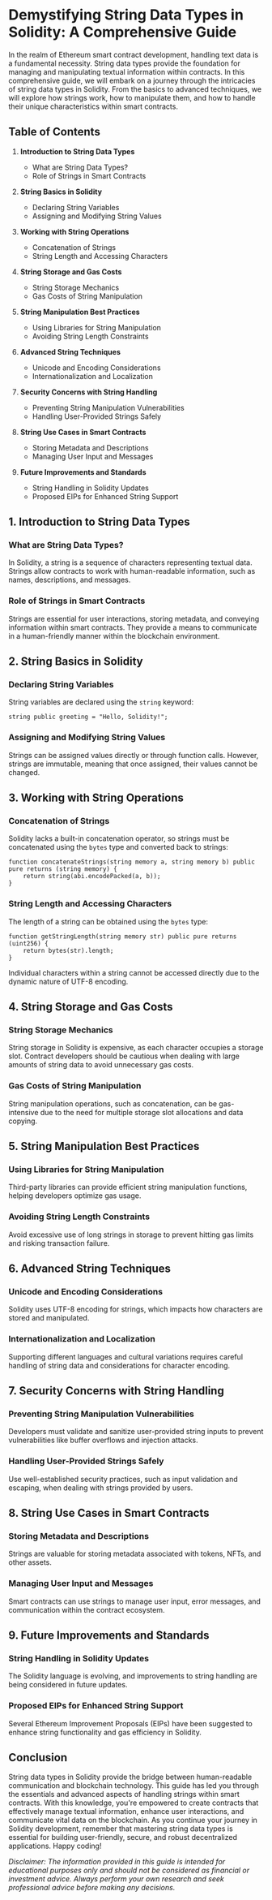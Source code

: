 # Demystifying String Data Types in Solidity: A Comprehensive Guide

In the realm of Ethereum smart contract development, handling text data is a fundamental necessity. String data types provide the foundation for managing and manipulating textual information within contracts. In this comprehensive guide, we will embark on a journey through the intricacies of string data types in Solidity. From the basics to advanced techniques, we will explore how strings work, how to manipulate them, and how to handle their unique characteristics within smart contracts.

## Table of Contents

1. **Introduction to String Data Types**
   - What are String Data Types?
   - Role of Strings in Smart Contracts

2. **String Basics in Solidity**
   - Declaring String Variables
   - Assigning and Modifying String Values

3. **Working with String Operations**
   - Concatenation of Strings
   - String Length and Accessing Characters

4. **String Storage and Gas Costs**
   - String Storage Mechanics
   - Gas Costs of String Manipulation

5. **String Manipulation Best Practices**
   - Using Libraries for String Manipulation
   - Avoiding String Length Constraints

6. **Advanced String Techniques**
   - Unicode and Encoding Considerations
   - Internationalization and Localization

7. **Security Concerns with String Handling**
   - Preventing String Manipulation Vulnerabilities
   - Handling User-Provided Strings Safely

8. **String Use Cases in Smart Contracts**
   - Storing Metadata and Descriptions
   - Managing User Input and Messages

9. **Future Improvements and Standards**
   - String Handling in Solidity Updates
   - Proposed EIPs for Enhanced String Support

## 1. Introduction to String Data Types

### What are String Data Types?

In Solidity, a string is a sequence of characters representing textual data. Strings allow contracts to work with human-readable information, such as names, descriptions, and messages.

### Role of Strings in Smart Contracts

Strings are essential for user interactions, storing metadata, and conveying information within smart contracts. They provide a means to communicate in a human-friendly manner within the blockchain environment.

## 2. String Basics in Solidity

### Declaring String Variables

String variables are declared using the `string` keyword:

```solidity
string public greeting = "Hello, Solidity!";
```

### Assigning and Modifying String Values

Strings can be assigned values directly or through function calls. However, strings are immutable, meaning that once assigned, their values cannot be changed.

## 3. Working with String Operations

### Concatenation of Strings

Solidity lacks a built-in concatenation operator, so strings must be concatenated using the `bytes` type and converted back to strings:

```solidity
function concatenateStrings(string memory a, string memory b) public pure returns (string memory) {
    return string(abi.encodePacked(a, b));
}
```

### String Length and Accessing Characters

The length of a string can be obtained using the `bytes` type:

```solidity
function getStringLength(string memory str) public pure returns (uint256) {
    return bytes(str).length;
}
```

Individual characters within a string cannot be accessed directly due to the dynamic nature of UTF-8 encoding.

## 4. String Storage and Gas Costs

### String Storage Mechanics

String storage in Solidity is expensive, as each character occupies a storage slot. Contract developers should be cautious when dealing with large amounts of string data to avoid unnecessary gas costs.

### Gas Costs of String Manipulation

String manipulation operations, such as concatenation, can be gas-intensive due to the need for multiple storage slot allocations and data copying.

## 5. String Manipulation Best Practices

### Using Libraries for String Manipulation

Third-party libraries can provide efficient string manipulation functions, helping developers optimize gas usage.

### Avoiding String Length Constraints

Avoid excessive use of long strings in storage to prevent hitting gas limits and risking transaction failure.

## 6. Advanced String Techniques

### Unicode and Encoding Considerations

Solidity uses UTF-8 encoding for strings, which impacts how characters are stored and manipulated.

### Internationalization and Localization

Supporting different languages and cultural variations requires careful handling of string data and considerations for character encoding.

## 7. Security Concerns with String Handling

### Preventing String Manipulation Vulnerabilities

Developers must validate and sanitize user-provided string inputs to prevent vulnerabilities like buffer overflows and injection attacks.

### Handling User-Provided Strings Safely

Use well-established security practices, such as input validation and escaping, when dealing with strings provided by users.

## 8. String Use Cases in Smart Contracts

### Storing Metadata and Descriptions

Strings are valuable for storing metadata associated with tokens, NFTs, and other assets.

### Managing User Input and Messages

Smart contracts can use strings to manage user input, error messages, and communication within the contract ecosystem.

## 9. Future Improvements and Standards

### String Handling in Solidity Updates

The Solidity language is evolving, and improvements to string handling are being considered in future updates.

### Proposed EIPs for Enhanced String Support

Several Ethereum Improvement Proposals (EIPs) have been suggested to enhance string functionality and gas efficiency in Solidity.

## Conclusion

String data types in Solidity provide the bridge between human-readable communication and blockchain technology. This guide has led you through the essentials and advanced aspects of handling strings within smart contracts. With this knowledge, you're empowered to create contracts that effectively manage textual information, enhance user interactions, and communicate vital data on the blockchain. As you continue your journey in Solidity development, remember that mastering string data types is essential for building user-friendly, secure, and robust decentralized applications. Happy coding!

*Disclaimer: The information provided in this guide is intended for educational purposes only and should not be considered as financial or investment advice. Always perform your own research and seek professional advice before making any decisions.*